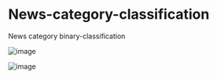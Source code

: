 # News-category-classification
News category binary-classification

![image](https://user-images.githubusercontent.com/78469670/225236156-a492b84e-cc2c-4ac6-b1d2-2ae950ba0f42.png)


![image](https://user-images.githubusercontent.com/78469670/225235910-e2036c49-432b-497c-91f8-0597be95b4b5.png)

